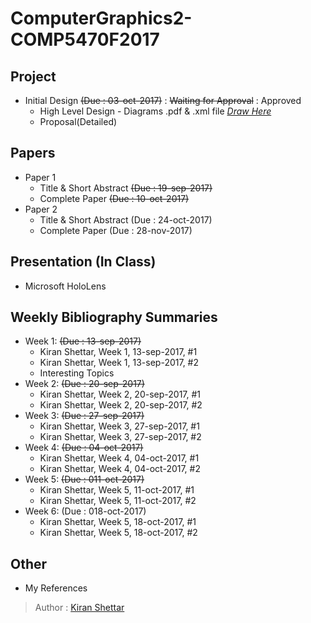 # ComputerGraphics2-COMP5470F2017
## Project 
- Initial Design ~~(Due : 03-oct-2017)~~ : ~~Waiting for Approval~~ : Approved
  - High Level Design - Diagrams .pdf & .xml file _[Draw Here](https://www.draw.io/)_
  - Proposal(Detailed)
## Papers 
- Paper 1
  - Title & Short Abstract ~~(Due : 19-sep-2017)~~
  - Complete Paper ~~(Due : 10-oct-2017)~~
- Paper 2
  - Title & Short Abstract (Due : 24-oct-2017)
  - Complete Paper (Due : 28-nov-2017)
## Presentation (In Class)
- Microsoft HoloLens
## Weekly Bibliography Summaries
- Week 1: ~~(Due : 13-sep-2017)~~
  - Kiran Shettar, Week 1, 13-sep-2017, #1
  - Kiran Shettar, Week 1, 13-sep-2017, #2 
  - Interesting Topics
- Week 2: ~~(Due : 20-sep-2017)~~
  - Kiran Shettar, Week 2, 20-sep-2017, #1
  - Kiran Shettar, Week 2, 20-sep-2017, #2
- Week 3: ~~(Due : 27-sep-2017)~~
  - Kiran Shettar, Week 3, 27-sep-2017, #1
  - Kiran Shettar, Week 3, 27-sep-2017, #2
- Week 4: ~~(Due : 04-oct-2017)~~
  - Kiran Shettar, Week 4, 04-oct-2017, #1
  - Kiran Shettar, Week 4, 04-oct-2017, #2
- Week 5: ~~(Due : 011-oct-2017)~~
  - Kiran Shettar, Week 5, 11-oct-2017, #1
  - Kiran Shettar, Week 5, 11-oct-2017, #2
- Week 6: (Due : 018-oct-2017)
  - Kiran Shettar, Week 5, 18-oct-2017, #1
  - Kiran Shettar, Week 5, 18-oct-2017, #2
## Other
- My References

> Author : [Kiran Shettar](https://www.cs.uml.edu/~kshettar)